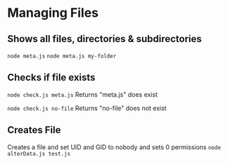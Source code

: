 # Managing Files

## Shows all files, directories & subdirectories 

`node meta.js`
`node meta.js my-folder`

## Checks if file exists 
`node check.js meta.js`
Returns "meta.js" does exist

`node check.js no-file`
Returns "no-file" does not exist

## Creates File
Creates a file and set UID and GID to nobody and sets 0 permissions
`node alterData.js test.js`

